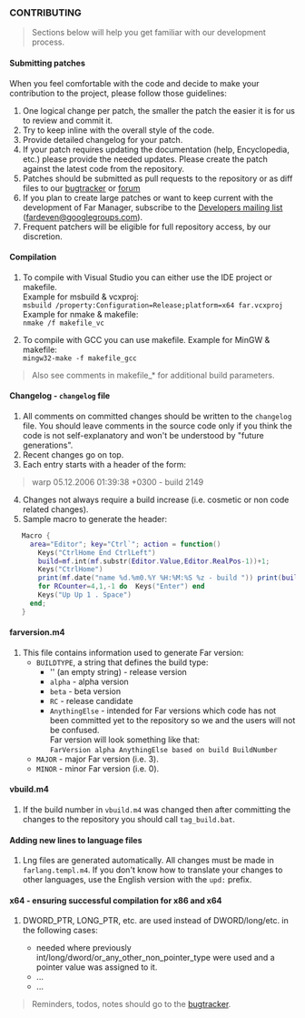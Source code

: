 ﻿### CONTRIBUTING

> Sections below will help you get familiar with our development process.

#### Submitting patches

When you feel comfortable with the code and decide to make your contribution
to the project, please follow those guidelines:

1. One logical change per patch, the smaller the patch the easier it is for us
   to review and commit it.
2. Try to keep inline with the overall style of the code.
3. Provide detailed changelog for your patch.
4. If your patch requires updating the documentation (help, Encyclopedia, etc.)
   please provide the needed updates.
   Please create the patch against the latest code from the repository.
5. Patches should be submitted as pull requests to the repository
   or as diff files to our [bugtracker](http://bugs.farmanager.com)
   or [forum](http://forum.farmanager.com/viewforum.php?f=54)
6. If you plan to create large patches or want to keep current with the
   development of Far Manager, subscribe to the
   [Developers mailing list](http://groups.google.com/group/fardeven)
   (fardeven@googlegroups.com).
7. Frequent patchers will be eligible for full repository access, by our discretion.


#### Compilation

1. To compile with Visual Studio you can either use the IDE project or makefile.  
   Example for msbuild & vcxproj:  
     `msbuild /property:Configuration=Release;platform=x64 far.vcxproj`  
   Example for nmake & makefile:  
     `nmake /f makefile_vc`

2. To compile with GCC you can use makefile.
   Example for MinGW & makefile:  
     `mingw32-make -f makefile_gcc`

> Also see comments in makefile_* for additional build parameters.


#### Changelog - `changelog` file

1. All comments on committed changes should be written to the `changelog` file.
   You should leave comments in the source code only if you think the code is
   not self-explanatory and won't be understood by "future generations".
2. Recent changes go on top.
3. Each entry starts with a header of the form:
>   warp 05.12.2006 01:39:38 +0300 - build 2149
4. Changes not always require a build increase (i.e. cosmetic or non code
   related changes).
5. Sample macro to generate the header:  
```lua
   Macro {
     area="Editor"; key="Ctrl`"; action = function()
       Keys("CtrlHome End CtrlLeft")
       build=mf.int(mf.substr(Editor.Value,Editor.RealPos-1))+1;
       Keys("CtrlHome")
       print(mf.date("name %d.%m0.%Y %H:%M:%S %z - build ")) print(build)
       for RCounter=4,1,-1 do  Keys("Enter") end
       Keys("Up Up 1 . Space")
     end;
   }
```

#### farversion.m4

1. This file contains information used to generate Far version:
   * `BUILDTYPE`, a string that defines the build type:
      - '' (an empty string) - release version
      - `alpha` - alpha version
      - `beta` - beta version
      - `RC` - release candidate
      - `AnythingElse` - intended for Far versions which code has not been
        committed yet to the repository so we and the users will not be confused.  
        Far version will look something like that:  
        `FarVersion alpha AnythingElse based on build BuildNumber`
   * `MAJOR` - major Far version (i.e. 3).
   * `MINOR` - minor Far version (i.e. 0).


#### vbuild.m4

1. If the build number in `vbuild.m4`  was changed then after committing the
   changes to the repository you should call `tag_build.bat`.


#### Adding new lines to language files

1. Lng files are generated automatically.
   All changes must be made in `farlang.templ.m4`.
   If you don't know how to translate your changes to other languages,
   use the English version with the `upd:` prefix.


#### x64 - ensuring successful compilation for x86 and x64

1. DWORD_PTR, LONG_PTR, etc. are used instead of DWORD/long/etc. in the
   following cases:

   - needed where previously int/long/dword/or_any_other_non_pointer_type
      were used and a pointer value was assigned to it.
   - ...
   - ...


> Reminders, todos, notes should go to the [bugtracker](http://bugs.farmanager.com).
